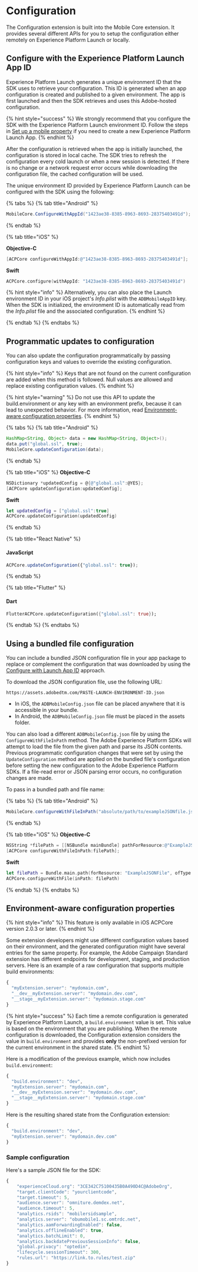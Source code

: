 # Configuration

The Configuration extension is built into the Mobile Core extension. It provides several different APIs for you to setup the configuration either remotely on Experience Platform Launch or locally.

## Configure with the Experience Platform Launch App ID

Experience Platform Launch generates a unique environment ID that the SDK uses to retrieve your configuration. This ID is generated when an app configuration is created and published to a given environment. The app is first launched and then the SDK retrieves and uses this Adobe-hosted configuration.

{% hint style="success" %}
We strongly recommend that you configure the SDK with the Experience Platform Launch environment ID. Follow the steps in [Set up a mobile property](https://github.com/Adobe-Marketing-Cloud/aep-sdks-documentation/tree/50f1aec2d1ab7760583a7ba8dcd97f3c265309f6/getting-started/create-a-mobile-property/README.md) if you need to create a new Experience Platform Launch App.
{% endhint %}

After the configuration is retrieved when the app is initially launched, the configuration is stored in local cache. The SDK tries to refresh the configuration every cold launch or when a new session is detected. If there is no change or a network request error occurs while downloading the configuration file, the cached configuration will be used.

The unique environment ID provided by Experience Platform Launch can be configured with the SDK using the following:

{% tabs %}
{% tab title="Android" %}
```java
MobileCore.ConfigureWithAppId("1423ae38-8385-8963-8693-28375403491d");
```
{% endtab %}

{% tab title="iOS" %}

**Objective-C**

```objectivec
[ACPCore configureWithAppId:@"1423ae38-8385-8963-8693-28375403491d"];
```

**Swift**

```swift
ACPCore.configure(withAppId: "1423ae38-8385-8963-8693-28375403491d")
```

{% hint style="info" %}
Alternatively, you can also place the Launch environment ID in your iOS project's _Info.plist_ with the `ADBMobileAppID` key. When the SDK is initialized, the environment ID is automatically read from the _Info.plist_ file and the associated configuration.
{% endhint %}

{% endtab %}
{% endtabs %}

## Programmatic updates to configuration

You can also update the configuration programmatically by passing configuration keys and values to override the existing configuration.

{% hint style="info" %}
Keys that are not found on the current configuration are added when this method is followed. Null values are allowed and replace existing configuration values.
{% endhint %}

{% hint style="warning" %}
Do not use this API to update the build.environment or any key with an environment prefix, because it can lead to unexpected behavior. For more information, read [Environment-aware configuration properties](./#environment-aware-configuration-properties).
{% endhint %}

{% tabs %}
{% tab title="Android" %}
```java
HashMap<String, Object> data = new HashMap<String, Object>();
data.put("global.ssl", true);
MobileCore.updateConfiguration(data);
```
{% endtab %}

{% tab title="iOS" %}
**Objective-C**

```objectivec
NSDictionary *updatedConfig = @{@"global.ssl":@YES};
[ACPCore updateConfiguration:updatedConfig];
```

**Swift**

```swift
let updatedConfig = ["global.ssl":true]
ACPCore.updateConfiguration(updatedConfig)
```
{% endtab %}

{% tab title="React Native" %}
#### JavaScript

```jsx
ACPCore.updateConfiguration({"global.ssl": true});
```
{% endtab %}

{% tab title="Flutter" %}
#### Dart

```dart
FlutterACPCore.updateConfiguration({"global.ssl": true});
```
{% endtab %}
{% endtabs %}

## Using a bundled file configuration

You can include a bundled JSON configuration file in your app package to replace or complement the configuration that was downloaded by using the [Configure with Launch App ID](./#configure-with-launch-app-id) approach.

To download the JSON configuration file, use the following URL:

`https://assets.adobedtm.com/PASTE-LAUNCH-ENVIRONMENT-ID.json`

* In iOS, the `ADBMobileConfig.json` file can be placed anywhere that it is accessible in your bundle.
* In Android, the `ADBMobileConfig.json` file must be placed in the assets folder.

You can also load a different `ADBMobileConfig.json` file by using the `ConfigureWithFileInPath` method. The Adobe Experience Platform SDKs will attempt to load the file from the given path and parse its JSON contents. Previous programmatic configuration changes that were set by using the `UpdateConfiguration` method are applied on the bundled file's configuration before setting the new configuration to the Adobe Experience Platform SDKs. If a file-read error or JSON parsing error occurs, no configuration changes are made.

To pass in a bundled path and file name:

{% tabs %}
{% tab title="Android" %}
```java
MobileCore.configureWithFileInPath("absolute/path/to/exampleJSONfile.json");
```
{% endtab %}

{% tab title="iOS" %}
**Objective-C**

```objectivec
NSString *filePath = [[NSBundle mainBundle] pathForResource:@"ExampleJSONFile"ofType:@"json"];
[ACPCore configureWithFileInPath:filePath];
```

**Swift**

```swift
let filePath = Bundle.main.path(forResource: "ExampleJSONFile", ofType: "json")
ACPCore.configureWithFile(inPath: filePath)
```
{% endtab %}
{% endtabs %}

## Environment-aware configuration properties

{% hint style="info" %}
This feature is only available in iOS ACPCore version 2.0.3 or later.
{% endhint %}

Some extension developers might use different configuration values based on their environment, and the generated configuration might have several entries for the same property. For example, the Adobe Campaign Standard extension has different endpoints for development, staging, and production servers. Here is an example of a raw configuration that supports multiple build environments:

```javascript
{
  "myExtension.server": "mydomain.com",
  "__dev__myExtension.server": "mydomain.dev.com",
  "__stage__myExtension.server": "mydomain.stage.com"
}
```

{% hint style="success" %}
Each time a remote configuration is generated by Experience Platform Launch, a `build.environment` value is set. This value is based on the environment that you are publishing. When the remote configuration is downloaded, the Configuration extension considers the value in `build.environment` and provides **only** the non-prefixed version for the current environment in the shared state.
{% endhint %}

Here is a modification of the previous example, which now includes `build.environment`:

```javascript
{
  "build.environment": "dev",
  "myExtension.server": "mydomain.com",
  "__dev__myExtension.server": "mydomain.dev.com",
  "__stage__myExtension.server": "mydomain.stage.com"
}
```

Here is the resulting shared state from the Configuration extension:

```javascript
{
  "build.environment": "dev",
  "myExtension.server": "mydomain.dev.com"  
}
```

### Sample configuration

Here's a sample JSON file for the SDK:

```javascript
{
    "experienceCloud.org": "3CE342C75100435B0A490D4C@AdobeOrg",  
    "target.clientCode": "yourclientcode",  
    "target.timeout": 5,  
    "audience.server": "omniture.demdex.net",  
    "audience.timeout": 5,  
    "analytics.rsids": "mobilersidsample",  
    "analytics.server": "obumobile1.sc.omtrdc.net",  
    "analytics.aamForwardingEnabled": false,  
    "analytics.offlineEnabled": true,  
    "analytics.batchLimit": 0,  
    "analytics.backdatePreviousSessionInfo": false,
    "global.privacy": "optedin",  
    "lifecycle.sessionTimeout": 300,  
    "rules.url": "https://link.to.rules/test.zip"
}
```

